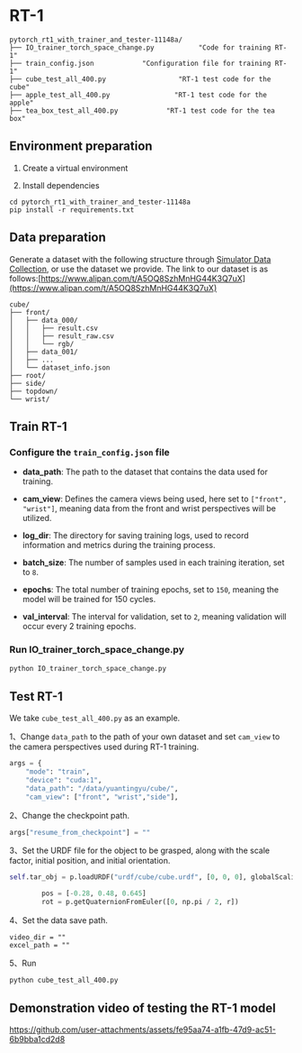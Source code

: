 # RT-1

```shell
pytorch_rt1_with_trainer_and_tester-11148a/
├── IO_trainer_torch_space_change.py           "Code for training RT-1"
├── train_config.json            "Configuration file for training RT-1"
├── cube_test_all_400.py                  "RT-1 test code for the cube"
├── apple_test_all_400.py                "RT-1 test code for the apple"
├── tea_box_test_all_400.py            "RT-1 test code for the tea box"
```

## Environment preparation

1. Create a virtual environment

2. Install dependencies

```shell
cd pytorch_rt1_with_trainer_and_tester-11148a
pip install -r requirements.txt
```

## Data preparation

Generate a dataset with the following structure through [Simulator Data Collection](../md/simulator_data_collection.md), or use the dataset we provide. The link to our dataset is as follows:[https://www.alipan.com/t/A5OQ8SzhMnHG44K3Q7uX](https://www.alipan.com/t/A5OQ8SzhMnHG44K3Q7uX)

```shell
cube/
├── front/
│   ├── data_000/
│   │   ├── result.csv
│   │   ├── result_raw.csv
│   │   └── rgb/
│   ├── data_001/
│   ├── ...
│   └── dataset_info.json
├── root/
├── side/
├── topdown/
└── wrist/
```

## Train RT-1

### Configure the `train_config.json` file

- **data_path**: The path to the dataset that contains the data used for training.

- **cam_view**: Defines the camera views being used, here set to `["front", "wrist"]`, meaning data from the front and wrist perspectives will be utilized.

- **log_dir**: The directory for saving training logs, used to record information and metrics during the training process.

- **batch_size**: The number of samples used in each training iteration, set to `8`.

- **epochs**: The total number of training epochs, set to `150`, meaning the model will be trained for 150 cycles.

- **val_interval**: The interval for validation, set to `2`, meaning validation will occur every 2 training epochs.

### Run IO_trainer_torch_space_change.py

```python
python IO_trainer_torch_space_change.py
```

## Test RT-1

We take `cube_test_all_400.py` as an example.

1、Change `data_path` to the path of your own dataset and set `cam_view` to the camera perspectives used during RT-1 training.

```python
args = {
    "mode": "train",
    "device": "cuda:1",
    "data_path": "/data/yuantingyu/cube/",
    "cam_view": ["front", "wrist","side"],
```

2、Change the checkpoint path.

```python
args["resume_from_checkpoint"] = ""
```

3、Set the URDF file for the object to be grasped, along with the scale factor, initial position, and initial orientation.

```python
self.tar_obj = p.loadURDF("urdf/cube/cube.urdf", [0, 0, 0], globalScaling=0.04)
```

```python
        pos = [-0.28, 0.48, 0.645]
        rot = p.getQuaternionFromEuler([0, np.pi / 2, r])
```

4、Set the data save path.

```
video_dir = ""
excel_path = ""
```

5、Run

```shell
python cube_test_all_400.py
```

## Demonstration video of testing the RT-1 model

https://github.com/user-attachments/assets/fe95aa74-a1fb-47d9-ac51-6b9bba1cd2d8
